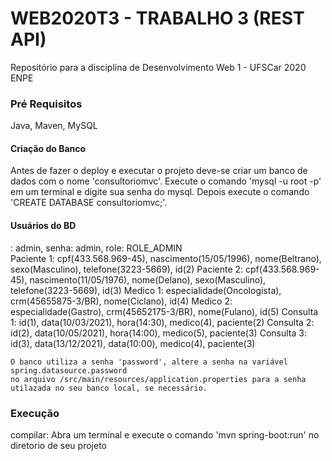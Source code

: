 # WEB2020T3 - TRABALHO 3 (REST API)
Repositório para a disciplina de Desenvolvimento Web 1 - UFSCar 2020 ENPE


### Pré Requisitos

Java, Maven, MySQL

#### Criação do Banco
Antes de fazer o deploy e executar o projeto deve-se criar um banco de dados com o nome 'consultoriomvc'.
Execute o comando 'mysql -u root -p' em um terminal e digite sua senha do mysql. Depois execute o comando 'CREATE DATABASE consultoriomvc;'.

#### Usuários do BD
: admin, senha: admin, role: ROLE_ADMIN   
Paciente 1:  cpf(433.568.969-45), nascimento(15/05/1996), nome(Beltrano), sexo(Masculino), telefone(3223-5669),  id(2)
Paciente 2:  cpf(433.568.969-45), nascimento(11/05/1976), nome(Delano), sexo(Masculino), telefone(3223-5669), id(3)
Medico 1: especialidade(Oncologista), crm(45655875-3/BR), nome(Ciclano), id(4)
Medico 2: especialidade(Gastro), crm(45652175-3/BR), nome(Fulano), id(5)
Consulta 1: id(1), data(10/03/2021), hora(14:30), medico(4), paciente(2)
Consulta 2: id(2), data(10/05/2021), hora(14:00), medico(5), paciente(3)
Consulta 3: id(3), data(13/12/2021), data(10:00), medico(4), paciente(3)

```
O banco utiliza a senha 'password', altere a senha na variável spring.datasource.password 
no arquivo /src/main/resources/application.properties para a senha utilazada no seu banco local, se necessário.
```
### Execução
compilar:
  Abra um terminal e execute o comando
  'mvn spring-boot:run' no diretorio de seu projeto


